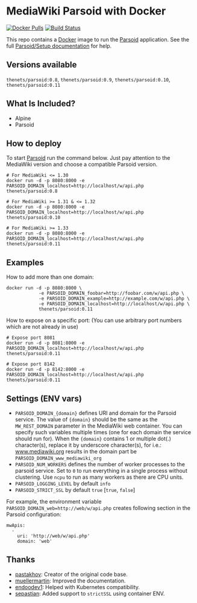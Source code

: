   # MediaWiki Parsoid with Docker

[![Docker Pulls](https://img.shields.io/docker/pulls/thenets/parsoid.svg?style=flat-square)](https://hub.docker.com/r/thenets/parsoid/) [![Build Status](https://travis-ci.org/thenets/docker-parsoid.svg?branch=master)](https://travis-ci.org/thenets/docker-parsoid)

This repo contains a [Docker](https://docs.docker.com/) image to run the [Parsoid](https://www.mediawiki.org/wiki/Parsoid) application. See the full [Parsoid/Setup documentation](https://www.mediawiki.org/wiki/Parsoid/Setup#Docker) for help.

## Versions available

`thenets/parsoid:0.8`, `thenets/parsoid:0.9`, `thenets/parsoid:0.10`, `thenets/parsoid:0.11`

## What Is Included?
- Alpine
- Parsoid

## How to deploy
To start [Parsoid](https://www.mediawiki.org/wiki/Parsoid) run the command below. Just pay attention to the MediaWiki version and choose a compatible Parsoid version.

```
# For MediaWiki <= 1.30
docker run -d -p 8080:8000 -e PARSOID_DOMAIN_localhost=http://localhost/w/api.php thenets/parsoid:0.8

# For MediaWiki >= 1.31 & <= 1.32
docker run -d -p 8080:8000 -e PARSOID_DOMAIN_localhost=http://localhost/w/api.php thenets/parsoid:0.10

# For MediaWiki >= 1.33
docker run -d -p 8080:8000 -e PARSOID_DOMAIN_localhost=http://localhost/w/api.php thenets/parsoid:0.11
```

## Examples

How to add more than one domain:

```
docker run -d -p 8080:8000 \
            -e PARSOID_DOMAIN_foobar=http://foobar.com/w/api.php \
            -e PARSOID_DOMAIN_example=http://example.com/w/api.php \
            -e PARSOID_DOMAIN_localhost=http://localhost/w/api.php \
            thenets/parsoid:0.11
```

How to expose on a specific port: (You can use arbitrary port numbers which are not already in use)

```
# Expose port 8081
docker run -d -p 8081:8000 -e PARSOID_DOMAIN_localhost=http://localhost/w/api.php thenets/parsoid:0.11

# Expose port 8142
docker run -d -p 8142:8000 -e PARSOID_DOMAIN_localhost=http://localhost/w/api.php thenets/parsoid:0.11
```

## Settings (ENV vars)

- `PARSOID_DOMAIN_{domain}` defines URI and domain for the Parsoid service. The value of `{domain}` should be the same as the `MW_REST_DOMAIN` parameter in the MediaWiki web container. You can specify such variables multiple times (one for each domain the service should run for). When the `{domain}` contains 1 or multiple dot(.) character(s), replace it by underscore character(s), for i.e.: www.mediawiki.org results in the domain part be `PARSOID_DOMAIN_www_mediawiki_org` 
- `PARSOID_NUM_WORKERS` defines the number of worker processes to the parsoid service. Set to `0` to run everything in a single process without clustering. Use `ncpu` to run as many workers as there are CPU units.
- `PARSOID_LOGGING_LEVEL` by default `info`
- `PARSOID_STRICT_SSL` by default `true` [`true`, `false`]

For example, the environment variable `PARSOID_DOMAIN_web=http://web/w/api.php` creates following section in the Parsoid configuration:
```
mwApis:
  -
    uri: 'http://web/w/api.php'
    domain: 'web'
```

## Thanks

- [pastakhov](https://github.com/pastakhov): Creator of the original code base.
- [muellermartin](https://github.com/muellermartin): Improved the documentation.
- [endoodev1](https://github.com/endoodev1): Helped with Kubernetes compatibility.
- [sepastian](https://github.com/sepastian): Added support to `strictSSL` using container ENV.
